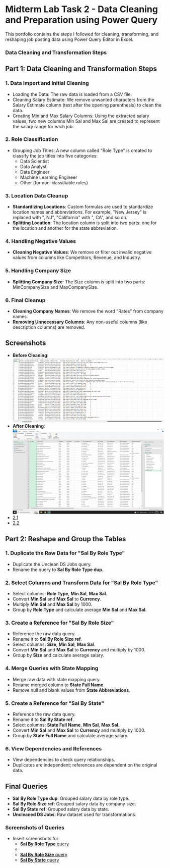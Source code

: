 # Midterm Lab Task 2 - Data Cleaning and Preparation using Power Query
This portfolio contains the steps I followed for cleaning, transforming, and reshaping job posting data using Power Query Editor in Excel. 
### Data Cleaning and Transformation Steps

## Part 1: Data Cleaning and Transformation Steps

### 1. **Data Import and Initial Cleaning**
- Loading the Data: The raw data is loaded from a CSV file.
- Cleaning Salary Estimate: We remove unwanted characters from the Salary Estimate column (text after the opening parenthesis) to clean the data.
- Creating Min and Max Salary Columns: Using the extracted salary values, two new columns Min Sal and Max Sal are created to represent the salary range for each job.

### 2. **Role Classification**
- Grouping Job Titles: A new column called "Role Type" is created to classify the job titles into five categories:
  - Data Scientist
  - Data Analyst
  - Data Engineer
  - Machine Learning Engineer
  - Other (for non-classifiable roles)

### 3. **Location Data Cleanup**
- **Standardizing Locations**: Custom formulas are used to standardize location names and abbreviations. For example, "New Jersey" is replaced with ", NJ", "California" with ", CA", and so on.
- **Splitting Location**: The location column is split into two parts: one for the location and another for the state abbreviation.

### 4. **Handling Negative Values**
- **Cleaning Negative Values**: We remove or filter out invalid negative values from columns like Competitors, Revenue, and Industry.

### 5. **Handling Company Size**
- **Splitting Company Size**: The Size column is split into two parts: MinCompanySize and MaxCompanySize.

### 6. **Final Cleanup**
- **Cleaning Company Names**: We remove the word "Rates" from company names.
- **Removing Unnecessary Columns**: Any non-useful columns (like description columns) are removed.



## Screenshots

- **Before Cleaning**: ![1.Before Cleaning](/Midterm%20Lab%20Task%202/images/old.PNG)
- **After Cleaning**: ![2.After Cleaning](/Midterm%20Lab%20Task%202/images/uncleanpic1.PNG)
- [2.1](/Midterm%20Lab%20Task%202/images/uncleanpic2.png)
- [2.2](/Midterm%20Lab%20Task%202/images/uncleanpic3.png)

## Part 2: **Reshape and Group the Tables**
### 1. Duplicate the Raw Data for "Sal By Role Type"
- Duplicate the Unclean DS Jobs query.
- Rename the query to **Sal By Role Type dup**.

### 2. Select Columns and Transform Data for "Sal By Role Type"
- Select columns: **Role Type**, **Min Sal**, **Max Sal**.
- Convert **Min Sal** and **Max Sal** to **Currency**.
- Multiply **Min Sal** and **Max Sal** by 1000.
- Group by **Role Type** and calculate average **Min Sal** and **Max Sal**.

### 3. Create a Reference for "Sal By Role Size"
- Reference the raw data query.
- Rename it to **Sal By Role Size ref**.
- Select columns: **Size**, **Min Sal**, **Max Sal**.
- Convert **Min Sal** and **Max Sal** to **Currency** and multiply by 1000.
- Group by **Size** and calculate average salary.

### 4. Merge Queries with State Mapping
- Merge raw data with state mapping query.
- Rename merged column to **State Full Name**.
- Remove null and blank values from **State Abbreviations**.

### 5. Create a Reference for "Sal By State"
- Reference the raw data query.
- Rename it to **Sal By State ref**.
- Select columns: **State Full Name**, **Min Sal**, **Max Sal**.
- Convert **Min Sal** and **Max Sal** to **Currency** and multiply by 1000.
- Group by **State Full Name** and calculate average salary.

### 6. View Dependencies and References
- View dependencies to check query relationships.
- Duplicates are independent; references are dependent on the original data.

## Final Queries
- **Sal By Role Type dup**: Grouped salary data by role type.
- **Sal By Role Size ref**: Grouped salary data by company size.
- **Sal By State ref**: Grouped salary data by state.
- **Uncleaned DS Jobs**: Raw dataset used for transformations.

### Screenshots of Queries
- Insert screenshots for:
  - [**Sal By Role Type** query](/Midterm%20Lab%20Task%202/images/uncleanpic1.PNG)
  - 
  - [**Sal By Role Size** query](/Midterm%20Lab%20Task%202/images/Sal%20by%20Size%20ref.PNG)
  - [**Sal By State** query](/Midterm%20Lab%20Task%202/images/uncleanpic1.PNG)
  
